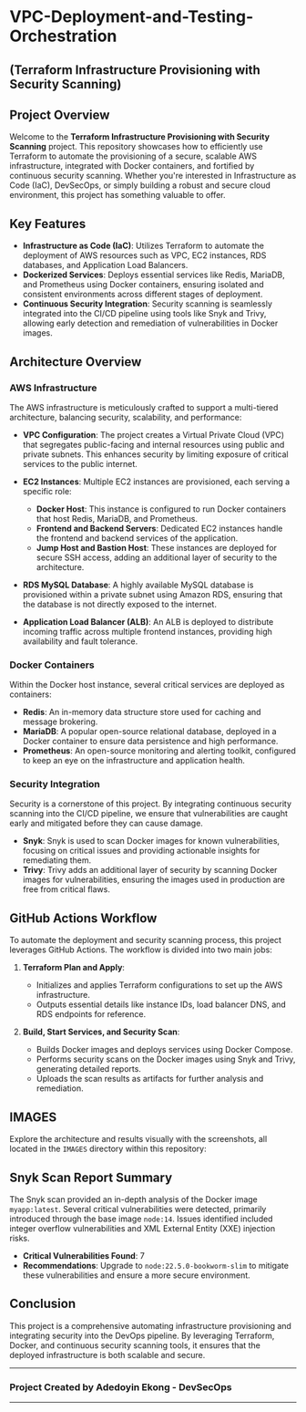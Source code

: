 # VPC-Deployment-and-Testing-Orchestration 
## (Terraform Infrastructure Provisioning with Security Scanning)

## Project Overview

Welcome to the **Terraform Infrastructure Provisioning with Security Scanning** project. This repository showcases how to efficiently use Terraform to automate the provisioning of a secure, scalable AWS infrastructure, integrated with Docker containers, and fortified by continuous security scanning. Whether you're interested in Infrastructure as Code (IaC), DevSecOps, or simply building a robust and secure cloud environment, this project has something valuable to offer.

## Key Features

- **Infrastructure as Code (IaC)**: Utilizes Terraform to automate the deployment of AWS resources such as VPC, EC2 instances, RDS databases, and Application Load Balancers.
- **Dockerized Services**: Deploys essential services like Redis, MariaDB, and Prometheus using Docker containers, ensuring isolated and consistent environments across different stages of deployment.
- **Continuous Security Integration**: Security scanning is seamlessly integrated into the CI/CD pipeline using tools like Snyk and Trivy, allowing early detection and remediation of vulnerabilities in Docker images.

## Architecture Overview

### AWS Infrastructure

The AWS infrastructure is meticulously crafted to support a multi-tiered architecture, balancing security, scalability, and performance:

- **VPC Configuration**: The project creates a Virtual Private Cloud (VPC) that segregates public-facing and internal resources using public and private subnets. This enhances security by limiting exposure of critical services to the public internet.
  
- **EC2 Instances**: Multiple EC2 instances are provisioned, each serving a specific role:
  - **Docker Host**: This instance is configured to run Docker containers that host Redis, MariaDB, and Prometheus.
  - **Frontend and Backend Servers**: Dedicated EC2 instances handle the frontend and backend services of the application.
  - **Jump Host and Bastion Host**: These instances are deployed for secure SSH access, adding an additional layer of security to the architecture.

- **RDS MySQL Database**: A highly available MySQL database is provisioned within a private subnet using Amazon RDS, ensuring that the database is not directly exposed to the internet.

- **Application Load Balancer (ALB)**: An ALB is deployed to distribute incoming traffic across multiple frontend instances, providing high availability and fault tolerance.

### Docker Containers

Within the Docker host instance, several critical services are deployed as containers:

- **Redis**: An in-memory data structure store used for caching and message brokering.
- **MariaDB**: A popular open-source relational database, deployed in a Docker container to ensure data persistence and high performance.
- **Prometheus**: An open-source monitoring and alerting toolkit, configured to keep an eye on the infrastructure and application health.

### Security Integration

Security is a cornerstone of this project. By integrating continuous security scanning into the CI/CD pipeline, we ensure that vulnerabilities are caught early and mitigated before they can cause damage.

- **Snyk**: Snyk is used to scan Docker images for known vulnerabilities, focusing on critical issues and providing actionable insights for remediating them.
- **Trivy**: Trivy adds an additional layer of security by scanning Docker images for vulnerabilities, ensuring the images used in production are free from critical flaws.

## GitHub Actions Workflow

To automate the deployment and security scanning process, this project leverages GitHub Actions. The workflow is divided into two main jobs:

1. **Terraform Plan and Apply**:
   - Initializes and applies Terraform configurations to set up the AWS infrastructure.
   - Outputs essential details like instance IDs, load balancer DNS, and RDS endpoints for reference.

2. **Build, Start Services, and Security Scan**:
   - Builds Docker images and deploys services using Docker Compose.
   - Performs security scans on the Docker images using Snyk and Trivy, generating detailed reports.
   - Uploads the scan results as artifacts for further analysis and remediation.

## IMAGES

Explore the architecture and results visually with the screenshots, all located in the `IMAGES` directory within this repository:

## Snyk Scan Report Summary

The Snyk scan provided an in-depth analysis of the Docker image `myapp:latest`. Several critical vulnerabilities were detected, primarily introduced through the base image `node:14`. Issues identified included integer overflow vulnerabilities and XML External Entity (XXE) injection risks.

- **Critical Vulnerabilities Found**: 7
- **Recommendations**: Upgrade to `node:22.5.0-bookworm-slim` to mitigate these vulnerabilities and ensure a more secure environment.

## Conclusion

This project is a comprehensive automating infrastructure provisioning and integrating security into the DevOps pipeline. By leveraging Terraform, Docker, and continuous security scanning tools, it ensures that the deployed infrastructure is both scalable and secure.

---

### Project Created by Adedoyin Ekong - DevSecOps

---

